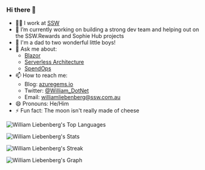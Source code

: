 ### Hi there 👋

- 👨‍💻 I work at [SSW](https://www.ssw.com.au/)
- 🔭 I’m currently working on building a strong dev team and helping out on the SSW.Rewards and Sophie Hub projects
- 👶 I'm a dad to two wonderful little boys!
- 💬 Ask me about:
  - [Blazor](https://www.youtube.com/watch?v=Oeh2IJw7Zig)
  - [Serverless Architecture](https://www.youtube.com/watch?v=BOEG21h1zf0)
  - [SpendOps](https://azuregems.io/spendops-with-azure-cosmos-db/)
- 📫 How to reach me:
  - Blog: [azuregems.io](https://azuregems.io)
  - Twitter: [@William_DotNet](https://twitter.com/William_DotNet)
  - Email: [williamliebenberg@ssw.com.au](mailto:williamliebenberg@ssw.com.au)
- 😄 Pronouns: He/Him
- ⚡ Fun fact: The moon isn't really made of cheese

![William Liebenberg's Top Languages](https://github-readme-stats.vercel.app/api/top-langs/?username=william-liebenberg&theme=vue-dark&show_icons=true&hide_border=false&layout=compact)

![William Liebenberg's Stats](https://github-readme-stats.vercel.app/api?username=william-liebenberg&theme=vue-dark&show_icons=true&hide_border=false&count_private=true)

![William Liebenberg's Streak](https://github-readme-streak-stats.herokuapp.com/?user=william-liebenberg&theme=vue-dark&hide_border=false)

![William Liebenberg's Graph](https://github-readme-activity-graph.vercel.app/graph?username=william-liebenberg&custom_title=William's%20GitHub%20Activity%20Graph&bg_color=0D1117&color=7F3FBF&line=7F3FBF&point=7F3FBF&area_color=FFFFFF&title_color=FFFFFF&area=true)
